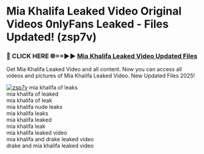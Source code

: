 # Mia Khalifa Leaked Video Original Videos 0nlyFans Leaked - Files Updated! (zsp7v)

<h3>🔴 CLICK HERE 🌐==►► <a href="https://tinyurl.com/x26r9saj" rel="nofollow">Mia Khalifa Leaked Video Updated Files</a></h3>

Get Mia Khalifa Leaked Video and all content. Now you can access all videos and pictures of Mia Khalifa Leaked Video. New Updated Files 2025!

[![zsp7v](https://i.imgur.com/LkgZPqh.gif)](https://tinyurl.com/x26r9saj)
mia khalifa of leaks<br>
mia khalifa of leaked<br>
mia khalifa of leak<br>
mia khalifa nude leaks<br>
mia khalifa leaks<br>
mia khalifa leaked<br>
mia khalifa leak<br>
mia khalifa leaked video<br>
mia khalifa and drake leaked video<br>
drake and mia khalifa leaked video
